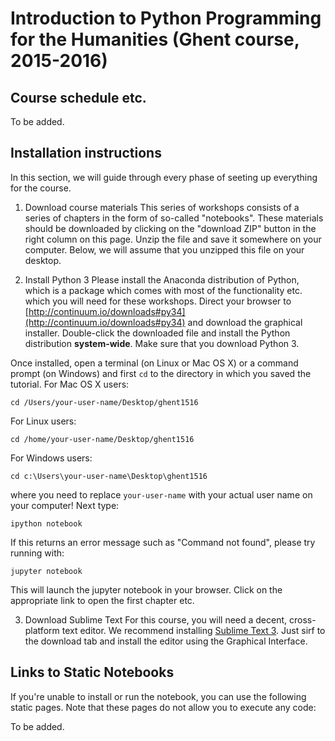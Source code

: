 # Introduction to Python Programming for the Humanities (Ghent course, 2015-2016)

## Course schedule etc.
To be added.

## Installation instructions
In this section, we will guide through every phase of seeting up everything for the course.

1. Download course materials
This series of workshops consists of a series of chapters in the form of so-called "notebooks". These materials should be downloaded by clicking on the "download ZIP" button in the right column on this page. Unzip the file and save it somewhere on your computer. Below, we will assume that you unzipped this file on your desktop. 

2. Install Python 3
Please install the Anaconda distribution of Python, which is a package which comes with most of the functionality etc. which you will need for these workshops. Direct your browser to [http://continuum.io/downloads#py34](http://continuum.io/downloads#py34) and download the graphical installer. Double-click the downloaded file and install the Python distribution **system-wide**. Make sure that you download Python 3.

Once installed, open a terminal (on Linux or Mac OS X) or a command prompt (on Windows) and first `cd` to the directory in which you saved the tutorial. For Mac OS X users:

    cd /Users/your-user-name/Desktop/ghent1516

For Linux users:

    cd /home/your-user-name/Desktop/ghent1516

For Windows users:

    cd c:\Users\your-user-name\Desktop\ghent1516

where you need to replace `your-user-name` with your actual user name on your computer! Next type:

    ipython notebook

If this returns an error message such as "Command not found", please try running with:

    jupyter notebook

This will launch the jupyter notebook in your browser. Click on the appropriate link to open the first chapter etc. 

3. Download Sublime Text
For this course, you will need a decent, cross-platform text editor. We recommend installing [Sublime Text 3](http://www.sublimetext.com/3). Just sirf to the download tab and install the editor using the Graphical Interface.


## Links to Static Notebooks

If you're unable to install or run the notebook, you can use the following static pages. Note that these pages do not allow you to execute any code:

To be added.
